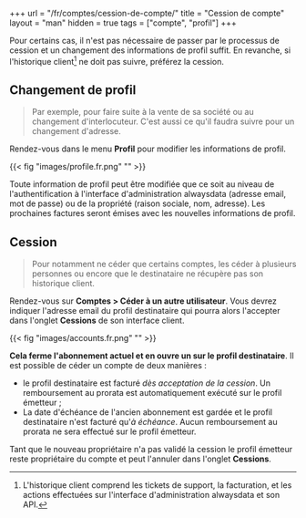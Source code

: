 +++
url = "/fr/comptes/cession-de-compte/"
title = "Cession de compte"
layout = "man"
hidden = true
tags = ["compte", "profil"]
+++

Pour certains cas, il n'est pas nécessaire de passer par le processus de cession et un changement des informations de profil suffit. En revanche, si l'historique client[^1] ne doit pas suivre, préférez la cession.

## Changement de profil

> Par exemple, pour faire suite à la vente de sa société ou au changement d'interlocuteur. C'est aussi ce qu'il faudra suivre pour un changement d'adresse.

Rendez-vous dans le menu **Profil** pour modifier les informations de profil.

{{< fig "images/profile.fr.png" "" >}}

Toute information de profil peut être modifiée que ce soit au niveau de l'authentification à l'interface d'administration alwaysdata (adresse email, mot de passe) ou de la propriété (raison sociale, nom, adresse). Les prochaines factures seront émises avec les nouvelles informations de profil.

## Cession

> Pour notamment ne céder que certains comptes, les céder à plusieurs personnes ou encore que le destinataire ne récupère pas son historique client.

Rendez-vous sur **Comptes > Céder à un autre utilisateur**. Vous devrez indiquer l'adresse email du profil destinataire qui pourra alors l'accepter dans l'onglet **Cessions** de son interface client.

{{< fig "images/accounts.fr.png" "" >}}

**Cela ferme l'abonnement actuel et en ouvre un sur le profil destinataire**. Il est possible de céder un compte de deux manières :

- le profil destinataire est facturé *dès acceptation de la cession*. Un remboursement au prorata est automatiquement exécuté sur le profil émetteur ;
- La date d'échéance de l'ancien abonnement est gardée et le profil destinataire n'est facturé qu'*à échéance*. Aucun remboursement au prorata ne sera effectué sur le profil émetteur.

Tant que le nouveau propriétaire n'a pas validé la cession le profil émetteur reste propriétaire du compte et peut l'annuler dans l'onglet **Cessions**.

[^1]: L'historique client comprend les tickets de support, la facturation, et les actions effectuées sur l'interface d'administration alwaysdata et son API.
